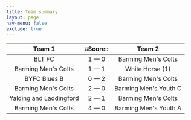 ```yaml
---
title: Team summary
layout: page
nav-menu: false
exclude: true
---
```




|         Team 1          |  ::Score::  |        Team 2         |
|:-----------------------:|:-----------:|:---------------------:|
|         BLT FC          | 1 &mdash; 0 |  Barming Men's Colts  |
|   Barming Men's Colts   | 1 &mdash; 1 |    White Horse (1)    |
|      BYFC Blues B       | 0 &mdash; 2 |  Barming Men's Colts  |
|   Barming Men's Colts   | 2 &mdash; 0 | Barming Men's Youth C |
| Yalding and Laddingford | 2 &mdash; 1 |  Barming Men's Colts  |
|   Barming Men's Colts   | 4 &mdash; 0 | Barming Men's Youth A |

 <br /><br /><br />